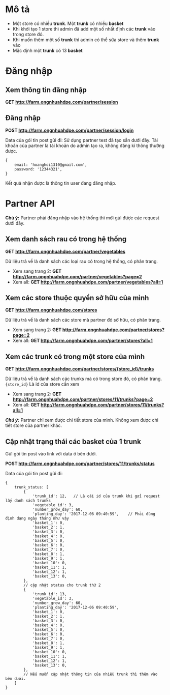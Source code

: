 # Mô tả

- Một store có nhiều **trunk**. Một **trunk** có nhiều **basket**
- Khi khởi tạo 1 store thì admin đã add một số nhất định các **trunk** vào trong store đó.
- Khi muốn thêm một số **trunk** thì admin có thể sửa store và thêm **trunk** vào
- Mặc định một **trunk** có 13 **basket**

# Đăng nhập

## Xem thông tin đăng nhập

**GET http://farm.ongnhuahdpe.com/partner/session**

## Đăng nhập

**POST http://farm.ongnhuahdpe.com/partner/session/login**

Data của gói tin post gửi đi: Sử dụng partner test đã tạo sẵn dưới đây. Tài khoản của partner là tài khoản do admin tạo ra, không đăng kí thông thường được.

```
{
    email: 'hoanghoi1310@gmail.com',
    password: '12344321',
}
```

Kết quả nhận được là thông tin user đang đăng nhập.

# Partner API

**Chú ý:** Partner phải đăng nhập vào hệ thống thì mới gửi được các request dưới đây.

## Xem danh sách rau có trong hệ thống

**GET http://farm.ongnhuahdpe.com/partner/vegetables**

Dữ liệu trả về là danh sách các loại rau có trong hệ thống, có phân trang.

- Xem sang trang 2: **GET http://farm.ongnhuahdpe.com/partner/vegetables?page=2**
- Xem all: **GET http://farm.ongnhuahdpe.com/partner/vegetables?all=1**

## Xem các store thuộc quyền sở hữu của mình

**GET http://farm.ongnhuahdpe.com/stores**

Dữ liệu trả về là danh sách các store mà partner đó sỡ hữu, có phân trang.

- Xem sang trang 2: **GET http://farm.ongnhuahdpe.com/partner/stores?page=2**
- Xem all: **GET http://farm.ongnhuahdpe.com/partner/stores?all=1**

## Xem các trunk có trong một store của mình

**GET http://farm.ongnhuahdpe.com/partner/stores/{store_id}/trunks**

Dữ liệu trả về là danh sách các trunks mà có trong store đó, có phân trang. `{store_id}` Là id của store cần xem

- Xem sang trang 2: **GET http://farm.ongnhuahdpe.com/partner/stores/11/trunks?page=2**
- Xem all: **GET http://farm.ongnhuahdpe.com/partner/stores/11/trunks?all=1**

***Chú ý:*** Partner chỉ xem được chi tiết store của mình. Không xem được chi tiết store của partner khác.

## Cập nhật trạng thái các basket của 1 trunk

Gửi gói tin post vào link với data ở bên dưới.

**POST http://farm.ongnhuahdpe.com/partner/stores/11/trunks/status**

Data của gói tin post gửi đi:

```
{
    trunk_status: [
        {
            'trunk_id': 12,   // Là cái id của trunk khi gửi request lấy danh sách trunks
            'vegetable_id': 3,
            'number_grow_day': 60,
            'planting_day': '2017-12-06 09:40:59',    // Phải đúng định dạng ngày tháng như vậy
            'basket_1': 0,
            'basket_2': 1,
            'basket_3': 0,
            'basket_4': 0,
            'basket_5': 0,
            'basket_6': 0,
            'basket_7': 0,
            'basket_8': 1,
            'basket_9': 1,
            'basket_10': 0,
            'basket_11': 1,
            'basket_12': 1,
            'basket_13': 0,
        },
        // cập nhật status cho trunk thứ 2
        {
            'trunk_id': 13,
            'vegetable_id': 3,
            'number_grow_day': 60,
            'planting_day': '2017-12-06 09:40:59',
            'basket_1': 0,
            'basket_2': 1,
            'basket_3': 0,
            'basket_4': 0,
            'basket_5': 0,
            'basket_6': 0,
            'basket_7': 0,
            'basket_8': 1,
            'basket_9': 1,
            'basket_10': 0,
            'basket_11': 1,
            'basket_12': 1,
            'basket_13': 0,
        },
        // Nếu muốn cập nhật thông tin của nhiều trunk thì thêm vào bên dưới.
    ]
}
```
